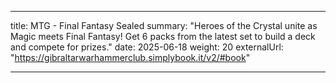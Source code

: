 
---
title: MTG - Final Fantasy Sealed
summary: "Heroes of the Crystal unite as Magic meets Final Fantasy!  Get 6 packs from the latest set to build a deck and compete for prizes."
date: 2025-06-18
weight: 20
externalUrl: "https://gibraltarwarhammerclub.simplybook.it/v2/#book"

---
